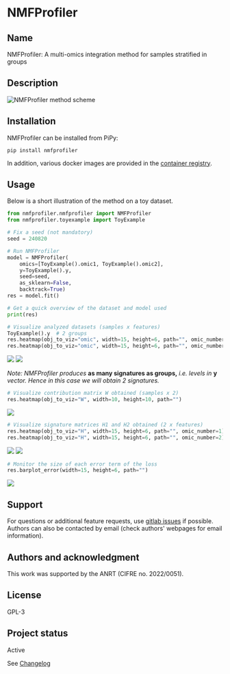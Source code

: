 # NMFProfiler

## Name
NMFProfiler: A multi-omics integration method for samples stratified in groups

## Description

![NMFProfiler method scheme](images/nmfprofiler.png)

## Installation

NMFProfiler can be installed from PiPy:

```
pip install nmfprofiler
```

In addition, various docker images are provided in the [container registry](https://forgemia.inra.fr/omics-integration/nmfprofiler/container_registry).

## Usage
Below is a short illustration of the method on a toy dataset.

```python
from nmfprofiler.nmfprofiler import NMFProfiler
from nmfprofiler.toyexample import ToyExample

# Fix a seed (not mandatory)
seed = 240820

# Run NMFProfiler
model = NMFProfiler(
    omics=[ToyExample().omic1, ToyExample().omic2],
    y=ToyExample().y,
    seed=seed,
    as_sklearn=False,
    backtrack=True)
res = model.fit()

# Get a quick overview of the dataset and model used
print(res)

# Visualize analyzed datasets (samples x features)
ToyExample().y  # 2 groups
res.heatmap(obj_to_viz="omic", width=15, height=6, path="", omic_number=1)
res.heatmap(obj_to_viz="omic", width=15, height=6, path="", omic_number=2)
```

![](images/omic1_Heatmap.png)
![](images/omic2_Heatmap.png)

*Note: NMFProfiler produces* **as many signatures as groups,** *i.e. levels in* $\mathbf{y}$ *vector. Hence in this case we will obtain 2 signatures.*

```python
# Visualize contribution matrix W obtained (samples x 2)
res.heatmap(obj_to_viz="W", width=10, height=10, path="")
```

![](images/W_Heatmap.png)

```python
# Visualize signature matrices H1 and H2 obtained (2 x features)
res.heatmap(obj_to_viz="H", width=15, height=6, path="", omic_number=1)
res.heatmap(obj_to_viz="H", width=15, height=6, path="", omic_number=2)
```

![](images/H1_Heatmap.png)
![](images/H2_Heatmap.png)

```python
# Monitor the size of each error term of the loss
res.barplot_error(width=15, height=6, path="")
```

![](images/BarplotErrors.png)

## Support
For questions or additional feature requests, use [gitlab issues](https://forgemia.inra.fr/groups/omics-integration/-/issues) if possible. Authors can also be contacted by email (check authors' webpages for email information).

## Authors and acknowledgment
This work was supported by the ANRT (CIFRE no. 2022/0051).

## License
GPL-3

## Project status
Active

See [Changelog](https://forgemia.inra.fr/omics-integration/nmfprofiler/-/blob/main/CHANGELOG.md)
